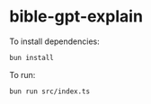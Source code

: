 # bible-gpt-explain

To install dependencies:

```bash
bun install
```

To run:

```bash
bun run src/index.ts
```


